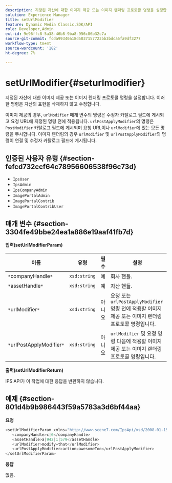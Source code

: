 ```yaml
---
description: 지정된 자산에 대한 이미지 제공 또는 이미지 렌더링 프로토콜 명령을 설정합니다. 이러한 명령은 자산의 표현을 삭제하지 않고 수정합니다.
solution: Experience Manager
title: setUrlModifier
feature: Dynamic Media Classic,SDK/API
role: Developer,Admin
exl-id: 9e96ffc8-5a38-46b8-9ba8-956c86b32c7a
source-git-commit: fcda99340a18d5037157723bb3bdca5fa9df3277
workflow-type: tm+mt
source-wordcount: '182'
ht-degree: 7%

---
```


# setUrlModifier{#seturlmodifier}

지정된 자산에 대한 이미지 제공 또는 이미지 렌더링 프로토콜 명령을 설정합니다. 이러한 명령은 자산의 표현을 삭제하지 않고 수정합니다.

이미지 제공의 경우, `urlModifier` 매개 변수의 명령은 수정자 카탈로그 필드에 게시되고 요청 URL에 지정된 명령 전에 적용됩니다. `urlPostApplyModifier`의 명령은 `PostModifier` 카탈로그 필드에 게시되며 요청 URL이나 `urlModifier`에 있는 모든 명령을 무시합니다. 이미지 렌더링의 경우 `urlModifier` 및 `urlPostApplyModifier`의 명령이 연결 및 수정자 카탈로그 필드에 게시됩니다.

## 인증된 사용자 유형 {#section-fefcd732ccf64c78956606538f96c73d}

* `IpsUser`
* `IpsAdmin`
* `IpsCompanyAdmin`
* `ImagePortalAdmin`
* `ImagePortalContrib`
* `ImagePortalContribUser`

## 매개 변수 {#section-3304fe49bbe24ea1a886e19aaf41fb7d}

**입력(setUrlModifierParam)**

| 이름 | 유형 | 필수 | 설명 |
|---|---|---|---|
| `*`companyHandle`*` | `xsd:string` | 예 | 회사 핸들. |
| `*`assetHandle`*` | `xsd:string` | 예 | 자산 핸들. |
| `*`urlModifier`*` | `xsd:string` | 아니요 | 요청 또는 `urlPostApplyModifier` 명령 전에 적용할 이미지 제공 또는 이미지 렌더링 프로토콜 명령입니다. |
| `*`urlPostApplyModifier`*` | `xsd:string` | 아니요 | `urlModifier` 및 요청 명령 다음에 적용할 이미지 제공 또는 이미지 렌더링 프로토콜 명령입니다. |

**출력(setUrlModifierReturn)**

IPS API가 이 작업에 대한 응답을 반환하지 않습니다.

## 예제 {#section-801d4b9b986443f59a5783a3d6bf44aa}

**요청**

```java
<setUrlModifierParam xmlns="http://www.scene7.com/IpsApi/xsd/2008-01-15">
   <companyHandle>c|6</companyHandle>
   <assetHandle>a|942|1|579</assetHandle>
   <urlModifier>modify=that</urlModifier>
   <urlPostApplyModifier>action=awesomeToo</urlPostApplyModifier>
</setUrlModifierParam>
```

**응답**

없음.
